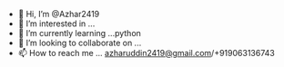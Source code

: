 - 👋 Hi, I’m @Azhar2419
- 👀 I’m interested in ...
- 🌱 I’m currently learning ...python
- 💞️ I’m looking to collaborate on ...
- 📫 How to reach me ... azharuddin2419@gmail.com/+919063136743

<!---
Azhar2419/Azhar2419 is a ✨ special ✨ repository because its `README.md` (this file) appears on your GitHub profile.
You can click the Preview link to take a look at your changes.
--->
